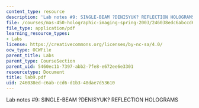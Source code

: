```yaml
---
content_type: resource
description: 'Lab notes #9: SINGLE-BEAM ?DENISYUK? REFLECTION HOLOGRAMS'
file: /courses/mas-450-holographic-imaging-spring-2003/246038edc6abccd6d1b348dae7d53610_lab9.pdf
file_type: application/pdf
learning_resource_types:
- Labs
license: https://creativecommons.org/licenses/by-nc-sa/4.0/
ocw_type: OCWFile
parent_title: Labs
parent_type: CourseSection
parent_uid: 5460ec1b-7397-abb2-7fe8-e672ee6e3301
resourcetype: Document
title: lab9.pdf
uid: 246038ed-c6ab-ccd6-d1b3-48dae7d53610
---
```

Lab notes #9: SINGLE-BEAM ?DENISYUK? REFLECTION HOLOGRAMS